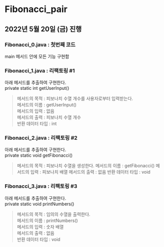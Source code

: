 # Fibonacci_pair
## 2022년 5월 20일 (금) 진행
### Fibonacci_0.java : 첫번째 코드  
main 메서드 안에 모든 기능 구현함 
### Fibonacci_1.java : 리팩토링 #1
아래 메서드를 추출하여 구현한다.  
private static int getUserInput()
> 메서드의 목적 : 피보나치 수열 개수를 사용자로부터 입력받는다.  
메서드의 이름 : getUserInput()  
메서드의 입력 : 없음  
메서드의 출력 : 피보나치 수열 개수  
반환 데이터 타입 : int

### Fibonacci_2.java : 리팩토링 #2
아래 메서드를 추출하여 구현한다.  
private static void getFibonacci()
> 메서드의 목적 : 피보나치 수열을 생성한다.
메서드의 이름 : getFibonacci()
메서드의 입력 : 피보나치 배열
메서드의 출력 : 없음
반환 데이터 타입 : void

### Fibonacci_3.java : 리팩토링 #3
아래 메서드를 추출하여 구현한다.  
private static void printNumbers()
> 메서드의 목적 : 임의의 수열을 출력한다.  
메서드의 이름 : printNumbers()  
메서드의 입력 : 숫자 배열  
메서드의 출력 : 없음  
반환 데이터 타입 : void
